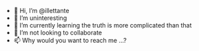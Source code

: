 - 👋 Hi, I’m @illettante
- 👀 I’m uninteresting
- 🌱 I’m currently learning the truth is more complicated than that 
- 💞️ I’m not looking to collaborate
- 📫 Why would you want to reach me ...?

<!---
illettante/illettante is a ✨ special ✨ repository because its `README.md` (this file) appears on your GitHub profile.
You can click the Preview link to take a look at your changes.
--->
